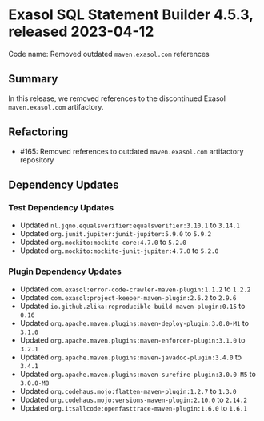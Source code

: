 # Exasol SQL Statement Builder 4.5.3, released 2023-04-12

Code name: Removed outdated `maven.exasol.com` references

## Summary

In this release, we removed references to the discontinued Exasol `maven.exasol.com` artifactory.

## Refactoring

* #165: Removed references to outdated `maven.exasol.com` artifactory repository

## Dependency Updates

### Test Dependency Updates

* Updated `nl.jqno.equalsverifier:equalsverifier:3.10.1` to `3.14.1`
* Updated `org.junit.jupiter:junit-jupiter:5.9.0` to `5.9.2`
* Updated `org.mockito:mockito-core:4.7.0` to `5.2.0`
* Updated `org.mockito:mockito-junit-jupiter:4.7.0` to `5.2.0`

### Plugin Dependency Updates

* Updated `com.exasol:error-code-crawler-maven-plugin:1.1.2` to `1.2.2`
* Updated `com.exasol:project-keeper-maven-plugin:2.6.2` to `2.9.6`
* Updated `io.github.zlika:reproducible-build-maven-plugin:0.15` to `0.16`
* Updated `org.apache.maven.plugins:maven-deploy-plugin:3.0.0-M1` to `3.1.0`
* Updated `org.apache.maven.plugins:maven-enforcer-plugin:3.1.0` to `3.2.1`
* Updated `org.apache.maven.plugins:maven-javadoc-plugin:3.4.0` to `3.4.1`
* Updated `org.apache.maven.plugins:maven-surefire-plugin:3.0.0-M5` to `3.0.0-M8`
* Updated `org.codehaus.mojo:flatten-maven-plugin:1.2.7` to `1.3.0`
* Updated `org.codehaus.mojo:versions-maven-plugin:2.10.0` to `2.14.2`
* Updated `org.itsallcode:openfasttrace-maven-plugin:1.6.0` to `1.6.1`

